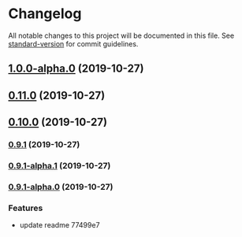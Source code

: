 # Changelog

All notable changes to this project will be documented in this file. See [standard-version](https://github.com/conventional-changelog/standard-version) for commit guidelines.

## [1.0.0-alpha.0](///compare/v0.11.0...v1.0.0-alpha.0) (2019-10-27)

## [0.11.0](///compare/v0.10.0...v0.11.0) (2019-10-27)

## [0.10.0](///compare/v0.9.1...v0.10.0) (2019-10-27)

### [0.9.1](///compare/v0.9.1-alpha.1...v0.9.1) (2019-10-27)

### [0.9.1-alpha.1](///compare/v0.9.1-alpha.0...v0.9.1-alpha.1) (2019-10-27)

### [0.9.1-alpha.0](///compare/v0.9.0...v0.9.1-alpha.0) (2019-10-27)


### Features

* update readme 77499e7
